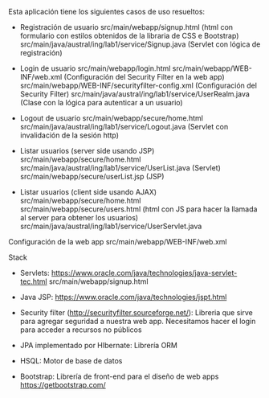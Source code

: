 Esta aplicación tiene los siguientes casos de uso resueltos:
* Registración de usuario
  src/main/webapp/signup.html (html con formulario con estilos obtenidos de la libraria de CSS e  Bootstrap)
  src/main/java/austral/ing/lab1/service/Signup.java (Servlet con lógica de registración)

* Login de usuario
  src/main/webapp/login.html
  src/main/webapp/WEB-INF/web.xml (Configuración del Security Filter en la web app)
  src/main/webapp/WEB-INF/securityfilter-config.xml (Configuración del Security Filter)
  src/main/java/austral/ing/lab1/service/UserRealm.java (Clase con la lógica para autenticar a un usuario)

* Logout de usuario
  src/main/webapp/secure/home.html
  src/main/java/austral/ing/lab1/service/Logout.java (Servlet con invalidación de la sesión http)

* Listar usuarios (server side usando JSP)
  src/main/webapp/secure/home.html
  src/main/java/austral/ing/lab1/service/UserList.java (Servlet)
  src/main/webapp/secure/userList.jsp (JSP)

* Listar usuarios (client side usando AJAX)
  src/main/webapp/secure/home.html
  src/main/webapp/secure/users.html (html con JS para hacer la llamada al server para obtener los usuarios)
  src/main/java/austral/ing/lab1/service/UserServlet.java

Configuración de la web app
src/main/webapp/WEB-INF/web.xml

Stack
* Servlets: https://www.oracle.com/java/technologies/java-servlet-tec.html
  src/main/webapp/signup.html

* Java JSP: https://www.oracle.com/java/technologies/jspt.html
* Security filter (http://securityfilter.sourceforge.net/): Libreria que sirve para agregar seguridad a nuestra web app. Necesitamos hacer el login para acceder a recursos no públicos
* JPA  implementado por HIbernate: Librería ORM
* HSQL: Motor de base de datos
* Bootstrap: Librería de front-end para el diseño de web apps https://getbootstrap.com/